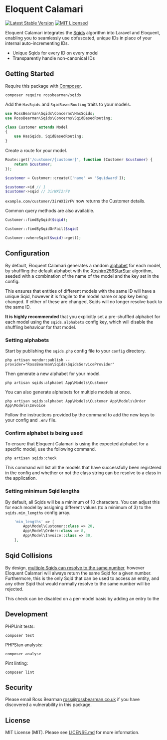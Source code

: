 # Eloquent Calamari

[![Latest Stable Version](https://poser.pugx.org/rossbearman/eloquent-calamari/v/stable?style=flat-square)](https://packagist.org/packages/rossbearman/eloquent-calamari)
[![MIT Licensed](https://img.shields.io/badge/license-MIT-brightgreen.svg?style=flat-square)](LICENSE)

Eloquent Calamari integrates the [Sqids](https://sqids.org/php) algorithm into Laravel and Eloquent, enabling you to seamlessly use obfuscated, unique IDs in place of your internal auto-incrementing IDs.

- Unique Sqids for every ID on every model
- Transparently handle non-canonical IDs

## Getting Started

Require this package with [Composer](https://getcomposer.org/).

`composer require rossbearman/sqids`

Add the `HasSqids` and `SqidBasedRouting` traits to your models.

```php
use RossBearman\Sqids\Concerns\HasSqids;
use RossBearman\Sqids\Concerns\SqidBasedRouting;

class Customer extends Model
{
    use HasSqids, SqidBasedRouting;
}
```

Create a route for your model.
```php
Route::get('/customer/{customer}', function (Customer $customer) {
    return $customer;
});
```

```php
$customer = Customer::create(['name' => 'Squidward']);

$customer->id // 1
$customer->sqid // 3irWXI2rFV
```

`example.com/customer/3irWXI2rFV` now returns the Customer details.

Common query methods are also available.

```php
Customer::findBySqid($sqid);

Customer::findBySqidOrFail($sqid)

Customer::whereSqid($sqid)->get();
```

## Configuration

By default, Eloquent Calamari generates a random [alphabet](https://sqids.org/faq#unique) for each model, by shuffling the default alphabet with the [Xoshiro256StarStar](https://www.php.net/manual/en/class.random-engine-xoshiro256starstar.php) algorithm, seeded with a combination of the name of the model and the key set in the config. 

This ensures that entities of different models with the same ID will have a unique Sqid, however it is fragile to the model name or app key being changed. If either of these are changed, Sqids will no longer resolve back to the same ID.

**It is highly recommended** that you explicitly set a pre-shuffled alphabet for each model using the `sqids.alphabets` config key, which will disable the shuffling behaviour for that model.

### Setting alphabets
Start by publishing the `sqids.php` config file to your `config` directory. 

```shell
php artisan vendor:publish --provider="RossBearman\Sqids\SqidsServiceProvider"
```

Then generate a new alphabet for your  model.

```shell
php artisan sqids:alphabet App\Models\Customer
```

You can also generate alphabets for multiple models at once.

```shell
php artisan sqids:alphabet App\Models\Customer App\Models\Order App\Models\Invoice
```

Follow the instructions provided by the command to add the new keys to your config and `.env` file.

### Confirm alphabet is being used

To ensure that Eloquent Calamari is using the expected alphabet for a specific model, use the following command.

```shell
php artisan sqids:check
```

This command will list all the models that have successfully been registered in the config and whether or not the class string can be resolve to a class in the application.

### Setting minimum Sqid lengths

By default, all Sqids will be a minimum of 10 characters. You can adjust this for each model by assigning different values (to a minimum of 3) to the `sqids.min_lengths` config array. 

```php
    'min_lengths' => [
        App\Model\Customer::class => 20,
        App\Model\Order::class => 8,
        App\Model\Invoice::class => 30,
    ],
```

## Sqid Collisions
By design, [multiple Sqids can resolve to the same number](https://sqids.org/faq#collisions), however Eloquent Calamari will always return the same Sqid for a given number. Furthermore, this is the only Sqid that can be used to access an entity, and any other Sqid that would normally resolve to the same number will be rejected.

This check can be disabled on a per-model basis by adding an entry to the 


## Development
PHPUnit tests:

```shell
composer test
```

PHPStan analysis:

```shell
composer analyse
```

Pint linting:

```shell
composer lint
```

## Security

Please email Ross Bearman <ross@rossbearman.co.uk> if you have discovered a vulnerability in this package.

## License

MIT License (MIT). Please see [LICENSE.md](LICENSE.md) for more information.
